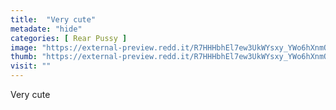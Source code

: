 ```yaml
---
title:  "Very cute"
metadate: "hide"
categories: [ Rear Pussy ]
image: "https://external-preview.redd.it/R7HHHbhEl7ew3UkWYsxy_YWo6hXnmQ0sCWu-mF-pxJk.jpg?auto=webp&s=b3ee9ec9bf62ee7c347e0baab378ca9bbc60be48"
thumb: "https://external-preview.redd.it/R7HHHbhEl7ew3UkWYsxy_YWo6hXnmQ0sCWu-mF-pxJk.jpg?width=320&crop=smart&auto=webp&s=ca5e394de5a0d282a2c4913a9501bf43138608eb"
visit: ""
---
```

Very cute
